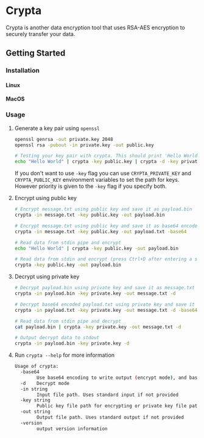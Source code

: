 # Crypta

Crypta is another data encryption tool that uses RSA-AES encryption to securely transfer your data.

## Getting Started

### Installation

#### Linux

#### MacOS

### Usage

1. Generate a key pair using `openssl`
   
    ```bash
    openssl genrsa -out private.key 2048
    openssl rsa -pubout -in private.key -out public.key
    
    # Testing your key pair with crypta. This should print 'Hello World' as the output
    echo "Hello World" | crypta -key public.key | crypta -d -key private.key
    ```
   If you don't want to use `-key` flag you can use `CRYPTA_PRIVATE_KEY` and `CRYPTA_PUBLIC_KEY` environment variables to set the path for keys. 
   However priority is given to the `-key` flag if you specify both. 
   
2. Encrypt using public key

    ```bash
    # Encrypt message.txt using public key and save it as payload.bin
    crypta -in message.txt -key public.key -out payload.bin
 
    # Encrypt message.txt using public key and save it as base64 encoded payload.txt
    crypta -in message.txt -key public.key -out payload.txt -base64
 
    # Read data from stdin pipe and encrypt
    echo "Hello World" | crypta -key public.key -out payload.bin

    # Read data from stdin and encrypt (press Ctrl+D after entering a secret)
    crypta -key public.key -out payload.bin
    ```

3. Decrypt using private key

    ```bash
    # Decrypt payload.bin using private key and save it as message.txt
    crypta -in payload.bin -key private.key -out message.txt -d
 
    # Decrypt base64 encoded payload.txt using private key and save it as message.txt
    crypta -in payload.txt -key private.key -out message.txt -d -base64
 
    # Read data from stdin pipe and decrypt
    cat payload.bin | crypta -key private.key -out message.txt -d

    # Output decrypt data to stdout
    crypta -in payload.bin -key private.key -d
    ```
    
4. Run `crypta --help` for more information

    ```bash
    Usage of crypta:
      -base64
            Use base64 encoding to write output (encrypt mode), and base64 decoding to read input (decrypt mode)
      -d    Decrypt mode
      -in string
            Input file path. Uses standard input if not provided
      -key string
            Public key file path for encrypting or private key file path for decrypting
      -out string
            Output file path. Uses standard output if not provided
      -version
            output version information
    
    ```
